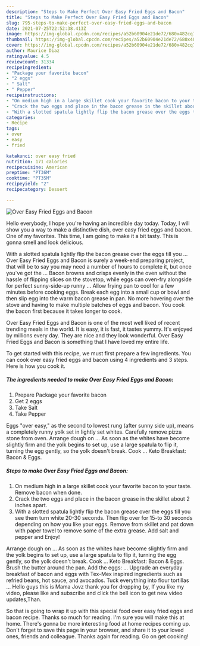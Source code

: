 ```yaml
---
description: "Steps to Make Perfect Over Easy Fried Eggs and Bacon"
title: "Steps to Make Perfect Over Easy Fried Eggs and Bacon"
slug: 795-steps-to-make-perfect-over-easy-fried-eggs-and-bacon
date: 2021-07-25T22:52:38.413Z
image: https://img-global.cpcdn.com/recipes/a52b60904e21de72/680x482cq70/over-easy-fried-eggs-and-bacon-recipe-main-photo.jpg
thumbnail: https://img-global.cpcdn.com/recipes/a52b60904e21de72/680x482cq70/over-easy-fried-eggs-and-bacon-recipe-main-photo.jpg
cover: https://img-global.cpcdn.com/recipes/a52b60904e21de72/680x482cq70/over-easy-fried-eggs-and-bacon-recipe-main-photo.jpg
author: Maurice Diaz
ratingvalue: 4.5
reviewcount: 31334
recipeingredient:
- "Package your favorite bacon"
- "2 eggs"
- " Salt"
- " Pepper"
recipeinstructions:
- "On medium high in a large skillet cook your favorite bacon to your taste. Remove bacon when done."
- "Crack the two eggs and place in the bacon grease in the skillet about 2 inches apart."
- "With a slotted spatula lightly flip the bacon grease over the eggs till you see them turn white 20-30 seconds. Then flip over for 15-to 30 seconds depending on how you like your eggs. Remove from skillet and pat down with paper towel to remove some of the extra grease. Add salt and pepper and Enjoy!"
categories:
- Recipe
tags:
- over
- easy
- fried

katakunci: over easy fried 
nutrition: 171 calories
recipecuisine: American
preptime: "PT36M"
cooktime: "PT35M"
recipeyield: "2"
recipecategory: Dessert

---
```



![Over Easy Fried Eggs and Bacon](https://img-global.cpcdn.com/recipes/a52b60904e21de72/680x482cq70/over-easy-fried-eggs-and-bacon-recipe-main-photo.jpg)

Hello everybody, I hope you're having an incredible day today. Today, I will show you a way to make a distinctive dish, over easy fried eggs and bacon. One of my favorites. This time, I am going to make it a bit tasty. This is gonna smell and look delicious.

With a slotted spatula lightly flip the bacon grease over the eggs till you … Over Easy Fried Eggs and Bacon is surely a week-end preparing project, that will be to say you may need a number of hours to complete it, but once you`ve got the … Bacon browns and crisps evenly in the oven without the hassle of flipping slices on the stovetop, while eggs can oven-fry alongside for perfect sunny-side-up runny … Allow frying pan to cool for a few minutes before cooking eggs. Break each egg into a small cup or bowl and then slip egg into the warm bacon grease in pan. No more hovering over the stove and having to make multiple batches of eggs and bacon. You cook the bacon first because it takes longer to cook.

Over Easy Fried Eggs and Bacon is one of the most well liked of recent trending meals in the world. It is easy, it is fast, it tastes yummy. It's enjoyed by millions every day. They are nice and they look wonderful. Over Easy Fried Eggs and Bacon is something that I have loved my entire life.


To get started with this recipe, we must first prepare a few ingredients. You can cook over easy fried eggs and bacon using 4 ingredients and 3 steps. Here is how you cook it.

<!--inarticleads1-->

##### The ingredients needed to make Over Easy Fried Eggs and Bacon:

1. Prepare Package your favorite bacon
1. Get 2 eggs
1. Take  Salt
1. Take  Pepper


Eggs &#34;over easy,&#34; as the second to lowest rung (after sunny side up), means a completely runny yolk set in lightly set whites. Carefully remove pizza stone from oven. Arrange dough on … As soon as the whites have become slightly firm and the yolk begins to set up, use a large spatula to flip it, turning the egg gently, so the yolk doesn&#39;t break. Cook … Keto Breakfast: Bacon &amp; Eggs. 

<!--inarticleads2-->

##### Steps to make Over Easy Fried Eggs and Bacon:

1. On medium high in a large skillet cook your favorite bacon to your taste. Remove bacon when done.
1. Crack the two eggs and place in the bacon grease in the skillet about 2 inches apart.
1. With a slotted spatula lightly flip the bacon grease over the eggs till you see them turn white 20-30 seconds. Then flip over for 15-to 30 seconds depending on how you like your eggs. Remove from skillet and pat down with paper towel to remove some of the extra grease. Add salt and pepper and Enjoy!


Arrange dough on … As soon as the whites have become slightly firm and the yolk begins to set up, use a large spatula to flip it, turning the egg gently, so the yolk doesn&#39;t break. Cook … Keto Breakfast: Bacon &amp; Eggs. Brush the butter around the pan. Add the eggs: … Upgrade an everyday breakfast of bacon and eggs with Tex-Mex inspired ingredients such as refried beans, hot sauce, and avocados. Tuck everything into flour tortillas … Hello guys this is Mama Jovz thank you for dropping by, If you like my video, please like and subscribe and click the bell icon to get new video updates,Than. 

So that is going to wrap it up with this special food over easy fried eggs and bacon recipe. Thanks so much for reading. I'm sure you will make this at home. There's gonna be more interesting food at home recipes coming up. Don't forget to save this page in your browser, and share it to your loved ones, friends and colleague. Thanks again for reading. Go on get cooking!

